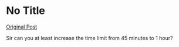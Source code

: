# No Title

[Original Post](https://discourse.onlinedegree.iitm.ac.in/t/168458/7)

<p>Sir can you at least increase the time limit from 45 minutes to 1 hour?</p>